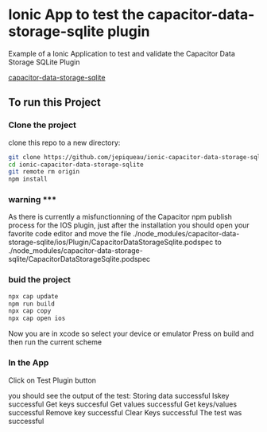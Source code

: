 # Ionic App to test the capacitor-data-storage-sqlite plugin
Example of a Ionic Application to test and validate the Capacitor Data Storage SQLite Plugin

[capacitor-data-storage-sqlite](https://github.com/jepiqueau/capacitor-data-storage-sqlite)

## To run this Project
### Clone the project

clone this repo to a new directory:

```bash
git clone https://github.com/jepiqueau/ionic-capacitor-data-storage-sqlite.git ionic-capacitor-data-storage-sqlite
cd ionic-capacitor-data-storage-sqlite
git remote rm origin
npm install
```

### warning *** 
As there is currently a misfunctionning of the Capacitor npm publish process for the IOS plugin, just after the installation you should open your favorite code editor and move the file ./node_modules/capacitor-data-storage-sqlite/ios/Plugin/CapacitorDataStorageSqlite.podspec to ./node_modules/capacitor-data-storage-sqlite/CapacitorDataStorageSqlite.podspec

### buid the project

```bash
npx cap update
npm run build
npx cap copy
npx cap open ios
``` 
Now you are in xcode so select your device or emulator
Press on build and then run the current scheme

### In the App

Click on Test Plugin button

you should see the output of the test:
    Storing data successful
    Iskey successful
    Get keys succesful
    Get values successful
    Get keys/values successful
    Remove key successful
    Clear Keys successful
    The test was successful
    